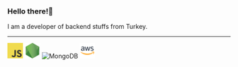 ### Hello there!👋

I am a developer of backend stuffs from Turkey.

---
<p>
  <img src="https://raw.githubusercontent.com/github/explore/80688e429a7d4ef2fca1e82350fe8e3517d3494d/topics/javascript/javascript.png" alt="JavaScript" width="35px" />
  <img src="https://raw.githubusercontent.com/github/explore/80688e429a7d4ef2fca1e82350fe8e3517d3494d/topics/nodejs/nodejs.png" alt="Node.js" width="35px" />
  <img src="https://avatars.githubusercontent.com/u/45798453?s=280&v=4" alt="MongoDB" width="35px" />
  <img src="https://raw.githubusercontent.com/github/explore/fbceb94436312b6dacde68d122a5b9c7d11f9524/topics/aws/aws.png" alt="AWS" width="35px" />
  <!--<img src="https://gb-j.com/wp-content/uploads/2018/09/logo-glyph.png" alt="Postman" width="35px" />--> 
</p>
